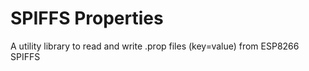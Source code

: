 # SPIFFS Properties

A utility library to read and write .prop files (key=value) from ESP8266 SPIFFS
